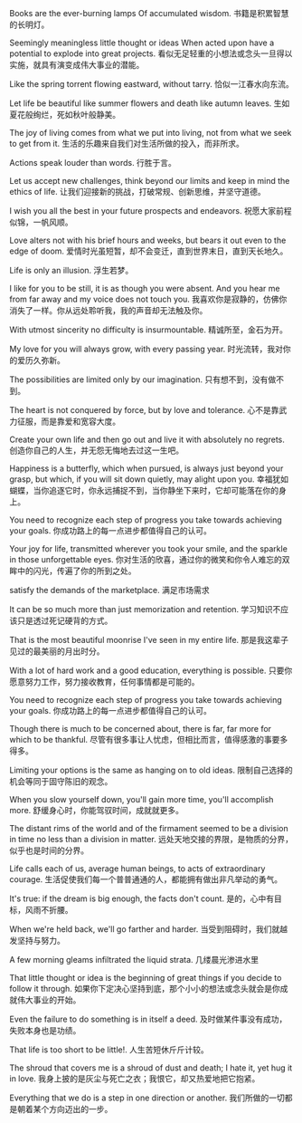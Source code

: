 <!--
 * @Author: JohnJeep
 * @Date: 2020-05-30 22:33:19
 * @LastEditTime: 2021-03-13 09:39:45
 * @LastEditors: Please set LastEditors
 * @file: ElegantSentences.md
 * @Description: 积累优雅的英文句子。
--> 

Books are the ever-burning lamps Of accumulated  wisdom. 
书籍是积累智慧的长明灯。 

Seemingly meaningless little thought or ideas When acted upon have a potential to explode into great projects. 
看似无足轻重的小想法或念头一旦得以实施，就具有演变成伟大事业的潜能。

Like the spring torrent flowing eastward, without tarry. 
恰似一江春水向东流。 

Let life be beautiful like summer flowers and death like autumn leaves. 
生如夏花般绚烂，死如秋叶般静美。

The joy of living comes from what we put into living, not from what we seek to get from it.
生活的乐趣来自我们对生活所做的投入，而非所求。

Actions speak louder than words.
行胜于言。

Let us accept new challenges, think beyond our limits and keep in mind the ethics of life.
让我们迎接新的挑战，打破常规、创新思维，并坚守道德。

I wish you all the best in your future prospects and endeavors.
祝愿大家前程似锦，一帆风顺。

Love alters not with his brief hours and weeks, but bears it out even to the edge of doom. 
爱情时光虽短暂，却不会变迁，直到世界末日，直到天长地久。

Life is only an illusion.
浮生若梦。

I like for you to be still, it is as though you were absent. And you hear me from far away and my voice does not touch you. 
我喜欢你是寂静的，仿佛你消失了一样。你从远处聆听我，我的声音却无法触及你。

With utmost sincerity no difficulty is insurmountable. 
精诚所至，金石为开。 

My love for you will always grow, with every passing year.
时光流转，我对你的爱历久弥新。

The possibilities are limited only by our imagination.
只有想不到，没有做不到。

The heart is not conquered by force, but by love and tolerance.
心不是靠武力征服，而是靠爱和宽容大度。

Create your own life and then go out and live it with absolutely no regrets.
创造你自己的人生，并无怨无悔地去过这一生吧。

Happiness is a butterfly, which when pursued, is always just beyond your grasp, but which, if you will sit down quietly, may alight upon you.
幸福犹如蝴蝶，当你追逐它时，你永远捕捉不到，当你静坐下来时，它却可能落在你的身上。

You need to recognize each step of progress you take towards achieving your goals.
你成功路上的每一点进步都值得自己的认可。

Your joy for life, transmitted wherever you took your smile, and the sparkle in those unforgettable eyes.
你对生活的欣喜，通过你的微笑和你令人难忘的双眸中的闪光，传遍了你的所到之处。

satisfy the demands of the marketplace. 满足市场需求

It can be so much more than just memorization and retention.
学习知识不应该只是透过死记硬背的方式。

That is the most beautiful moonrise I've seen in my entire life.
那是我这辈子见过的最美丽的月出时分。

With a lot of hard work and a good education, everything is possible.
只要你愿意努力工作，努力接收教育，任何事情都是可能的。

You need to recognize each step of progress you take towards achieving your goals.
你成功路上的每一点进步都值得自己的认可。

Though there is much to be concerned about, there is far, far more for which to be thankful.
尽管有很多事让人忧虑，但相比而言，值得感激的事要多得多。

Limiting your options is the same as hanging on to old ideas.
限制自己选择的机会等同于固守陈旧的观念。

When you slow yourself down, you'll gain more time, you'll accomplish more.
舒缓身心时，你能驾驭时间，成就就更多。

The distant rims of the world and of the firmament seemed to be a division in time no less than a division in matter.
远处天地交接的界限，是物质的分界，似乎也是时间的分界。

Life calls each of us, average human beings, to acts of extraordinary courage.
生活促使我们每一个普普通通的人，都能拥有做出非凡举动的勇气。

It's true: if the dream is big enough, the facts don't count.
是的，心中有目标，风雨不折腰。

When we're held back, we'll go farther and harder.
当受到阻碍时，我们就越发坚持与努力。

A few morning gleams infiltrated the liquid strata.
几缕晨光渗进水里

That little thought or idea is the beginning of great things if you decide to follow it through.
如果你下定决心坚持到底，那个小小的想法或念头就会是你成就伟大事业的开始。

Even the failure to do something is in itself a deed.
及时做某件事没有成功，失败本身也是功绩。

That life is too short to be little!.
人生苦短休斤斤计较。

The shroud that covers me is a shroud of dust and death; I hate it, yet hug it in love.
我身上披的是灰尘与死亡之衣；我恨它，却又热爱地把它抱紧。

Everything that we do is a step in one direction or another.
我们所做的一切都是朝着某个方向迈出的一步。